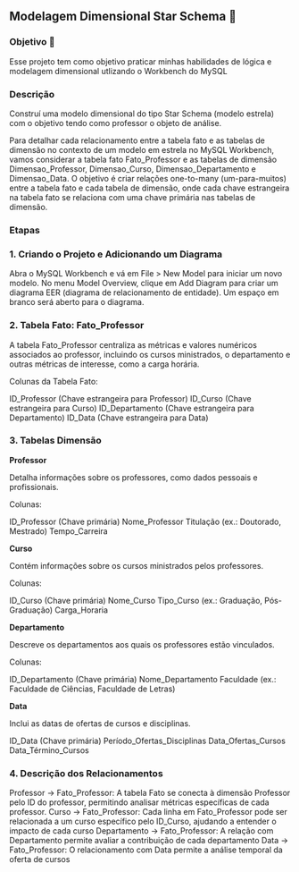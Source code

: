 ## Modelagem Dimensional Star Schema 🎯 


### Objetivo 🎯 

Esse projeto tem como objetivo praticar minhas habilidades de lógica e modelagem dimensional utlizando o Workbench do MySQL

### Descrição

Construí uma modelo dimensional do tipo Star Schema (modelo estrela) com o objetivo tendo como professor o objeto de análise.

Para detalhar cada relacionamento entre a tabela fato e as tabelas de dimensão no contexto de um modelo em estrela no MySQL Workbench, vamos considerar a tabela fato Fato_Professor e as tabelas de dimensão Dimensao_Professor, Dimensao_Curso, Dimensao_Departamento e Dimensao_Data. O objetivo é criar relações one-to-many (um-para-muitos) entre a tabela fato e cada tabela de dimensão, onde cada chave estrangeira na tabela fato se relaciona com uma chave primária nas tabelas de dimensão.

### Etapas

### 1. Criando o Projeto e Adicionando um Diagrama

Abra o MySQL Workbench e vá em File > New Model para iniciar um novo modelo.
No menu Model Overview, clique em Add Diagram para criar um diagrama EER (diagrama de relacionamento de entidade).
Um espaço em branco será aberto para o diagrama.


### 2. Tabela Fato: Fato_Professor

A tabela Fato_Professor centraliza as métricas e valores numéricos associados ao professor, incluindo os cursos ministrados, o departamento e outras métricas de interesse, como a carga horária.

Colunas da Tabela Fato:

ID_Professor (Chave estrangeira para Professor)
ID_Curso (Chave estrangeira para Curso)
ID_Departamento (Chave estrangeira para Departamento)
ID_Data (Chave estrangeira para Data)

### 3.  Tabelas Dimensão

**Professor** 

Detalha informações sobre os professores, como dados pessoais e profissionais.

Colunas:

ID_Professor (Chave primária)
Nome_Professor
Titulação (ex.: Doutorado, Mestrado)
Tempo_Carreira

**Curso** 

Contém informações sobre os cursos ministrados pelos professores.

Colunas:

ID_Curso (Chave primária)
Nome_Curso
Tipo_Curso (ex.: Graduação, Pós-Graduação)
Carga_Horaria

**Departamento** 

Descreve os departamentos aos quais os professores estão vinculados.

Colunas:

ID_Departamento (Chave primária)
Nome_Departamento
Faculdade (ex.: Faculdade de Ciências, Faculdade de Letras)

**Data** 

Inclui as datas de ofertas de cursos e disciplinas. 

ID_Data (Chave primária)
Período_Ofertas_Disciplinas 
Data_Ofertas_Cursos
Data_Término_Cursos


### 4. Descrição dos Relacionamentos
Professor -> Fato_Professor: A tabela Fato se conecta à dimensão Professor pelo ID do professor, permitindo analisar métricas específicas de cada professor.
Curso -> Fato_Professor: Cada linha em Fato_Professor pode ser relacionada a um curso específico pelo ID_Curso, ajudando a entender o impacto de cada curso 
Departamento -> Fato_Professor: A relação com Departamento permite avaliar a contribuição de cada departamento 
Data -> Fato_Professor: O relacionamento com Data permite a análise temporal da oferta de cursos 
